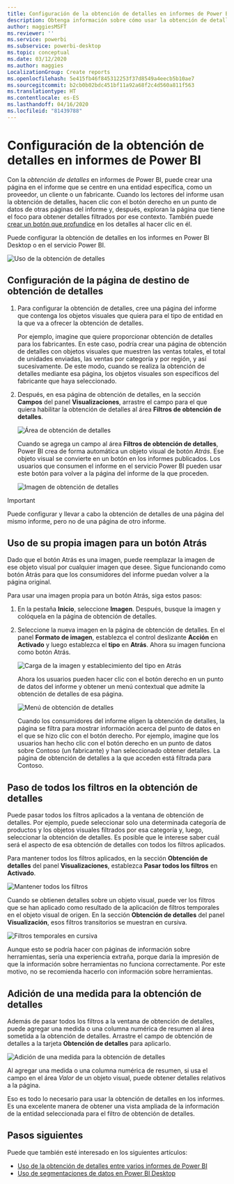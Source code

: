 ```yaml
---
title: Configuración de la obtención de detalles en informes de Power BI
description: Obtenga información sobre cómo usar la obtención de detalles para explorar en profundidad datos, en una nueva página de informe, en informes de Power BI
author: maggiesMSFT
ms.reviewer: ''
ms.service: powerbi
ms.subservice: powerbi-desktop
ms.topic: conceptual
ms.date: 03/12/2020
ms.author: maggies
LocalizationGroup: Create reports
ms.openlocfilehash: 5e415fb46f845312253f37d8549a4eecb5b10ae7
ms.sourcegitcommit: b2cb0b02bdc451bf11a92a68f2c4d560a811f563
ms.translationtype: HT
ms.contentlocale: es-ES
ms.lasthandoff: 04/16/2020
ms.locfileid: "81439788"
---
```

# <a name="set-up-drill-through-in-power-bi-reports"></a>Configuración de la obtención de detalles en informes de Power BI
Con la *obtención de detalles* en informes de Power BI, puede crear una página en el informe que se centre en una entidad específica, como un proveedor, un cliente o un fabricante. Cuando los lectores del informe usan la obtención de detalles, hacen clic con el botón derecho en un punto de datos de otras páginas del informe y, después, exploran la página que tiene el foco para obtener detalles filtrados por ese contexto. También puede [crear un botón que profundice](desktop-drill-through-buttons.md) en los detalles al hacer clic en él.

Puede configurar la obtención de detalles en los informes en Power BI Desktop o en el servicio Power BI.

![Uso de la obtención de detalles](media/desktop-drillthrough/power-bi-drill-through-right-click.png)

## <a name="set-up-the-drill-through-destination-page"></a>Configuración de la página de destino de obtención de detalles
1. Para configurar la obtención de detalles, cree una página del informe que contenga los objetos visuales que quiera para el tipo de entidad en la que va a ofrecer la obtención de detalles. 

    Por ejemplo, imagine que quiere proporcionar obtención de detalles para los fabricantes. En este caso, podría crear una página de obtención de detalles con objetos visuales que muestren las ventas totales, el total de unidades enviadas, las ventas por categoría y por región, y así sucesivamente. De este modo, cuando se realiza la obtención de detalles mediante esa página, los objetos visuales son específicos del fabricante que haya seleccionado.

2. Después, en esa página de obtención de detalles, en la sección **Campos** del panel **Visualizaciones**, arrastre el campo para el que quiera habilitar la obtención de detalles al área **Filtros de obtención de detalles**.

    ![Área de obtención de detalles](media/desktop-drillthrough/drillthrough_02.png)

    Cuando se agrega un campo al área **Filtros de obtención de detalles**, Power BI crea de forma automática un objeto visual de botón *Atrás*. Ese objeto visual se convierte en un botón en los informes publicados. Los usuarios que consumen el informe en el servicio Power BI pueden usar este botón para volver a la página del informe de la que proceden.

    ![Imagen de obtención de detalles](media/desktop-drillthrough/drillthrough_03.png)

> [!IMPORTANT]
> Puede configurar y llevar a cabo la obtención de detalles de una página del mismo informe, pero no de una página de otro informe.  



## <a name="use-your-own-image-for-a-back-button"></a>Uso de su propia imagen para un botón Atrás    
 Dado que el botón Atrás es una imagen, puede reemplazar la imagen de ese objeto visual por cualquier imagen que desee. Sigue funcionando como botón Atrás para que los consumidores del informe puedan volver a la página original. 

Para usar una imagen propia para un botón Atrás, siga estos pasos:

1. En la pestaña **Inicio**, seleccione **Imagen**. Después, busque la imagen y colóquela en la página de obtención de detalles.

2. Seleccione la nueva imagen en la página de obtención de detalles. En el panel **Formato de imagen**, establezca el control deslizante **Acción** en **Activado** y luego establezca el **tipo** en **Atrás**. Ahora su imagen funciona como botón Atrás.

    ![Carga de la imagen y establecimiento del tipo en Atrás](media/desktop-drillthrough/drillthrough_05.png)

    
     Ahora los usuarios pueden hacer clic con el botón derecho en un punto de datos del informe y obtener un menú contextual que admite la obtención de detalles de esa página. 

    ![Menú de obtención de detalles](media/desktop-drillthrough/drillthrough_04.png)

    Cuando los consumidores del informe eligen la obtención de detalles, la página se filtra para mostrar información acerca del punto de datos en el que se hizo clic con el botón derecho. Por ejemplo, imagine que los usuarios han hecho clic con el botón derecho en un punto de datos sobre Contoso (un fabricante) y han seleccionado obtener detalles. La página de obtención de detalles a la que acceden está filtrada para Contoso.

## <a name="pass-all-filters-in-drill-through"></a>Paso de todos los filtros en la obtención de detalles

Puede pasar todos los filtros aplicados a la ventana de obtención de detalles. Por ejemplo, puede seleccionar solo una determinada categoría de productos y los objetos visuales filtrados por esa categoría y, luego, seleccionar la obtención de detalles. Es posible que le interese saber cuál será el aspecto de esa obtención de detalles con todos los filtros aplicados.

Para mantener todos los filtros aplicados, en la sección **Obtención de detalles** del panel **Visualizaciones**, establezca **Pasar todos los filtros** en **Activado**. 

![Mantener todos los filtros](media/desktop-drillthrough/drillthrough_06.png)

Cuando se obtienen detalles sobre un objeto visual, puede ver los filtros que se han aplicado como resultado de la aplicación de filtros temporales en el objeto visual de origen. En la sección **Obtención de detalles** del panel **Visualización**, esos filtros transitorios se muestran en cursiva. 

![Filtros temporales en cursiva](media/desktop-drillthrough/drillthrough_07.png)

Aunque esto se podría hacer con páginas de información sobre herramientas, sería una experiencia extraña, porque daría la impresión de que la información sobre herramientas no funciona correctamente. Por este motivo, no se recomienda hacerlo con información sobre herramientas.

## <a name="add-a-measure-to-drill-through"></a>Adición de una medida para la obtención de detalles

Además de pasar todos los filtros a la ventana de obtención de detalles, puede agregar una medida o una columna numérica de resumen al área sometida a la obtención de detalles. Arrastre el campo de obtención de detalles a la tarjeta **Obtención de detalles** para aplicarlo. 

![Adición de una medida para la obtención de detalles](media/desktop-drillthrough/drillthrough_08.png)

Al agregar una medida o una columna numérica de resumen, si usa el campo en el área *Valor* de un objeto visual, puede obtener detalles relativos a la página.

Eso es todo lo necesario para usar la obtención de detalles en los informes. Es una excelente manera de obtener una vista ampliada de la información de la entidad seleccionada para el filtro de obtención de detalles.

## <a name="next-steps"></a>Pasos siguientes

Puede que también esté interesado en los siguientes artículos:

* [Uso de la obtención de detalles entre varios informes de Power BI](desktop-cross-report-drill-through.md)
* [Uso de segmentaciones de datos en Power BI Desktop](visuals/power-bi-visualization-slicers.md)

